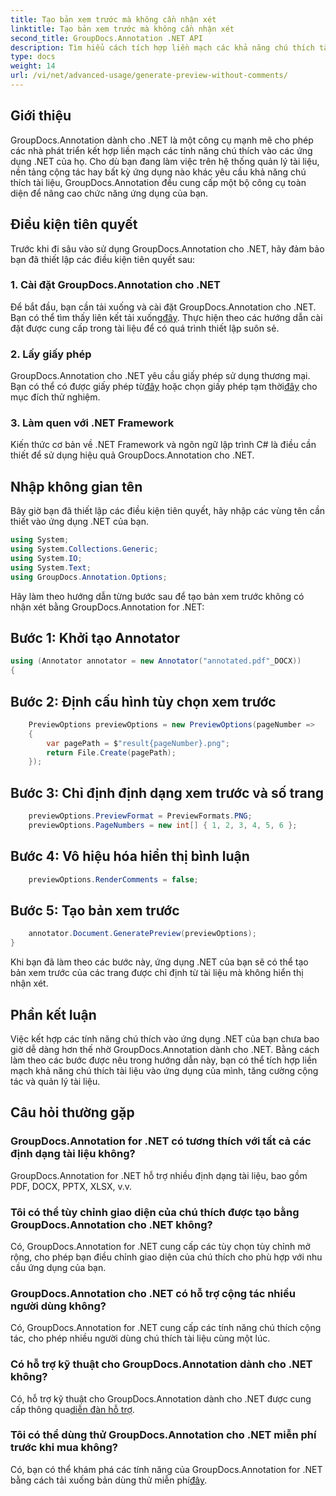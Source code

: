 ```yaml
---
title: Tạo bản xem trước mà không cần nhận xét
linktitle: Tạo bản xem trước mà không cần nhận xét
second_title: GroupDocs.Annotation .NET API
description: Tìm hiểu cách tích hợp liền mạch các khả năng chú thích tài liệu vào các ứng dụng .NET của bạn bằng GroupDocs.Annotation for .NET.
type: docs
weight: 14
url: /vi/net/advanced-usage/generate-preview-without-comments/
---
```

## Giới thiệu
GroupDocs.Annotation dành cho .NET là một công cụ mạnh mẽ cho phép các nhà phát triển kết hợp liền mạch các tính năng chú thích vào các ứng dụng .NET của họ. Cho dù bạn đang làm việc trên hệ thống quản lý tài liệu, nền tảng cộng tác hay bất kỳ ứng dụng nào khác yêu cầu khả năng chú thích tài liệu, GroupDocs.Annotation đều cung cấp một bộ công cụ toàn diện để nâng cao chức năng ứng dụng của bạn.
## Điều kiện tiên quyết
Trước khi đi sâu vào sử dụng GroupDocs.Annotation cho .NET, hãy đảm bảo bạn đã thiết lập các điều kiện tiên quyết sau:
### 1. Cài đặt GroupDocs.Annotation cho .NET
 Để bắt đầu, bạn cần tải xuống và cài đặt GroupDocs.Annotation cho .NET. Bạn có thể tìm thấy liên kết tải xuống[đây](https://releases.groupdocs.com/annotation/net/). Thực hiện theo các hướng dẫn cài đặt được cung cấp trong tài liệu để có quá trình thiết lập suôn sẻ.
### 2. Lấy giấy phép
 GroupDocs.Annotation cho .NET yêu cầu giấy phép sử dụng thương mại. Bạn có thể có được giấy phép từ[đây](https://purchase.groupdocs.com/buy) hoặc chọn giấy phép tạm thời[đây](https://purchase.groupdocs.com/temporary-license/) cho mục đích thử nghiệm.
### 3. Làm quen với .NET Framework
Kiến thức cơ bản về .NET Framework và ngôn ngữ lập trình C# là điều cần thiết để sử dụng hiệu quả GroupDocs.Annotation cho .NET.

## Nhập không gian tên
Bây giờ bạn đã thiết lập các điều kiện tiên quyết, hãy nhập các vùng tên cần thiết vào ứng dụng .NET của bạn.

```csharp
using System;
using System.Collections.Generic;
using System.IO;
using System.Text;
using GroupDocs.Annotation.Options;
```

Hãy làm theo hướng dẫn từng bước sau để tạo bản xem trước không có nhận xét bằng GroupDocs.Annotation for .NET:
## Bước 1: Khởi tạo Annotator
```csharp
using (Annotator annotator = new Annotator("annotated.pdf"_DOCX))
{
```
## Bước 2: Định cấu hình tùy chọn xem trước
```csharp
    PreviewOptions previewOptions = new PreviewOptions(pageNumber =>
    {
        var pagePath = $"result{pageNumber}.png";
        return File.Create(pagePath);
    });
```
## Bước 3: Chỉ định định dạng xem trước và số trang
```csharp
    previewOptions.PreviewFormat = PreviewFormats.PNG;
    previewOptions.PageNumbers = new int[] { 1, 2, 3, 4, 5, 6 };
```
## Bước 4: Vô hiệu hóa hiển thị bình luận
```csharp
    previewOptions.RenderComments = false;
```
## Bước 5: Tạo bản xem trước
```csharp
    annotator.Document.GeneratePreview(previewOptions);
}
```
Khi bạn đã làm theo các bước này, ứng dụng .NET của bạn sẽ có thể tạo bản xem trước của các trang được chỉ định từ tài liệu mà không hiển thị nhận xét.

## Phần kết luận
Việc kết hợp các tính năng chú thích vào ứng dụng .NET của bạn chưa bao giờ dễ dàng hơn thế nhờ GroupDocs.Annotation dành cho .NET. Bằng cách làm theo các bước được nêu trong hướng dẫn này, bạn có thể tích hợp liền mạch khả năng chú thích tài liệu vào ứng dụng của mình, tăng cường cộng tác và quản lý tài liệu.
## Câu hỏi thường gặp
### GroupDocs.Annotation for .NET có tương thích với tất cả các định dạng tài liệu không?
GroupDocs.Annotation for .NET hỗ trợ nhiều định dạng tài liệu, bao gồm PDF, DOCX, PPTX, XLSX, v.v.
### Tôi có thể tùy chỉnh giao diện của chú thích được tạo bằng GroupDocs.Annotation cho .NET không?
Có, GroupDocs.Annotation for .NET cung cấp các tùy chọn tùy chỉnh mở rộng, cho phép bạn điều chỉnh giao diện của chú thích cho phù hợp với nhu cầu ứng dụng của bạn.
### GroupDocs.Annotation cho .NET có hỗ trợ cộng tác nhiều người dùng không?
Có, GroupDocs.Annotation for .NET cung cấp các tính năng chú thích cộng tác, cho phép nhiều người dùng chú thích tài liệu cùng một lúc.
### Có hỗ trợ kỹ thuật cho GroupDocs.Annotation dành cho .NET không?
 Có, hỗ trợ kỹ thuật cho GroupDocs.Annotation dành cho .NET được cung cấp thông qua[diễn đàn hỗ trợ](https://forum.groupdocs.com/c/annotation/10).
### Tôi có thể dùng thử GroupDocs.Annotation cho .NET miễn phí trước khi mua không?
 Có, bạn có thể khám phá các tính năng của GroupDocs.Annotation for .NET bằng cách tải xuống bản dùng thử miễn phí[đây](https://releases.groupdocs.com/).